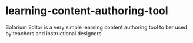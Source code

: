# learning-content-authoring-tool
Solarium Editor is a very simple learning content authoring tool to ber used by teachers and instructional designers.
